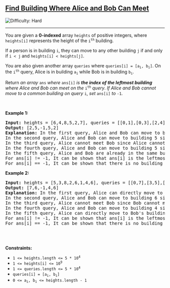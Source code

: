 <h2><a href="https://leetcode.com/problems/find-building-where-alice-and-bob-can-meet">Find Building Where Alice and Bob Can Meet</a></h2> <img src='https://img.shields.io/badge/Difficulty-Hard-red' alt='Difficulty: Hard' /><hr><p>You are given a <strong>0-indexed</strong> array <code>heights</code> of positive integers, where <code>heights[i]</code> represents the height of the <code>i<sup>th</sup></code> building.</p>

<p>If a person is in building <code>i</code>, they can move to any other building <code>j</code> if and only if <code>i &lt; j</code> and <code>heights[i] &lt; heights[j]</code>.</p>

<p>You are also given another array <code>queries</code> where <code>queries[i] = [a<sub>i</sub>, b<sub>i</sub>]</code>. On the <code>i<sup>th</sup></code> query, Alice is in building <code>a<sub>i</sub></code> while Bob is in building <code>b<sub>i</sub></code>.</p>

<p>Return <em>an array</em> <code>ans</code> <em>where</em> <code>ans[i]</code> <em>is <strong>the index of the leftmost building</strong> where Alice and Bob can meet on the</em> <code>i<sup>th</sup></code> <em>query</em>. <em>If Alice and Bob cannot move to a common building on query</em> <code>i</code>, <em>set</em> <code>ans[i]</code> <em>to</em> <code>-1</code>.</p>

<p>&nbsp;</p>
<p><strong class="example">Example 1:</strong></p>

<pre>
<strong>Input:</strong> heights = [6,4,8,5,2,7], queries = [[0,1],[0,3],[2,4],[3,4],[2,2]]
<strong>Output:</strong> [2,5,-1,5,2]
<strong>Explanation:</strong> In the first query, Alice and Bob can move to building 2 since heights[0] &lt; heights[2] and heights[1] &lt; heights[2]. 
In the second query, Alice and Bob can move to building 5 since heights[0] &lt; heights[5] and heights[3] &lt; heights[5]. 
In the third query, Alice cannot meet Bob since Alice cannot move to any other building.
In the fourth query, Alice and Bob can move to building 5 since heights[3] &lt; heights[5] and heights[4] &lt; heights[5].
In the fifth query, Alice and Bob are already in the same building.  
For ans[i] != -1, It can be shown that ans[i] is the leftmost building where Alice and Bob can meet.
For ans[i] == -1, It can be shown that there is no building where Alice and Bob can meet.
</pre>

<p><strong class="example">Example 2:</strong></p>

<pre>
<strong>Input:</strong> heights = [5,3,8,2,6,1,4,6], queries = [[0,7],[3,5],[5,2],[3,0],[1,6]]
<strong>Output:</strong> [7,6,-1,4,6]
<strong>Explanation:</strong> In the first query, Alice can directly move to Bob&#39;s building since heights[0] &lt; heights[7].
In the second query, Alice and Bob can move to building 6 since heights[3] &lt; heights[6] and heights[5] &lt; heights[6].
In the third query, Alice cannot meet Bob since Bob cannot move to any other building.
In the fourth query, Alice and Bob can move to building 4 since heights[3] &lt; heights[4] and heights[0] &lt; heights[4].
In the fifth query, Alice can directly move to Bob&#39;s building since heights[1] &lt; heights[6].
For ans[i] != -1, It can be shown that ans[i] is the leftmost building where Alice and Bob can meet.
For ans[i] == -1, It can be shown that there is no building where Alice and Bob can meet.

</pre>

<p>&nbsp;</p>
<p><strong>Constraints:</strong></p>

<ul>
	<li><code>1 &lt;= heights.length &lt;= 5 * 10<sup>4</sup></code></li>
	<li><code>1 &lt;= heights[i] &lt;= 10<sup>9</sup></code></li>
	<li><code>1 &lt;= queries.length &lt;= 5 * 10<sup>4</sup></code></li>
	<li><code>queries[i] = [a<sub>i</sub>, b<sub>i</sub>]</code></li>
	<li><code>0 &lt;= a<sub>i</sub>, b<sub>i</sub> &lt;= heights.length - 1</code></li>
</ul>
